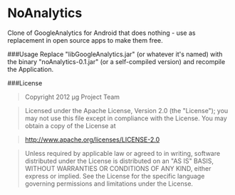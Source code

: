 NoAnalytics
===========

Clone of GoogleAnalytics for Android that does nothing - use as replacement in open source apps to make them free.

###Usage
Replace "libGoogleAnalytics.jar" (or whatever it's named) with the binary "noAnalytics-0.1.jar" (or a self-compiled version) and recompile the Application.

###License
> Copyright 2012 μg Project Team

> Licensed under the Apache License, Version 2.0 (the "License");
> you may not use this file except in compliance with the License.
> You may obtain a copy of the License at

> http://www.apache.org/licenses/LICENSE-2.0

> Unless required by applicable law or agreed to in writing, software 
> distributed under the License is distributed on an "AS IS" BASIS,
> WITHOUT WARRANTIES OR CONDITIONS OF ANY KIND, either express or implied.
> See the License for the specific language governing permissions and
> limitations under the License.